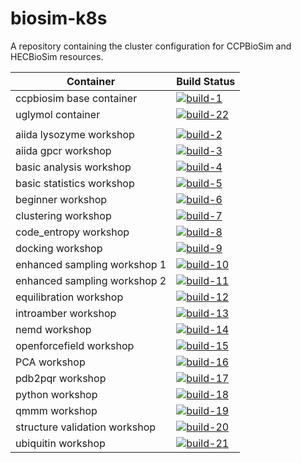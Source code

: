 # biosim-k8s
A repository containing the cluster configuration for CCPBioSim and HECBioSim resources.

| Container                     | Build Status           |
| ----------------------------- | ---------------------- |
| ccpbiosim base container      | [![build-1]][link-1]   |
| uglymol container             | [![build-22]][link-22] |
|                               |                        |
| aiida lysozyme workshop       | [![build-2]][link-2]   |
| aiida gpcr workshop           | [![build-3]][link-3]   |
| basic analysis workshop       | [![build-4]][link-4]   |
| basic statistics workshop     | [![build-5]][link-5]   |
| beginner workshop             | [![build-6]][link-6]   |
| clustering workshop           | [![build-7]][link-7]   |
| code_entropy workshop         | [![build-8]][link-8]   |
| docking workshop              | [![build-9]][link-9]   |
| enhanced sampling workshop 1  | [![build-10]][link-10] |
| enhanced sampling workshop 2  | [![build-11]][link-11] |
| equilibration workshop        | [![build-12]][link-12] |
| introamber workshop           | [![build-13]][link-13] |
| nemd workshop                 | [![build-14]][link-14] |
| openforcefield workshop       | [![build-15]][link-15] |
| PCA workshop                  | [![build-16]][link-16] |
| pdb2pqr workshop              | [![build-17]][link-17] |
| python workshop               | [![build-18]][link-18] |
| qmmm workshop                 | [![build-19]][link-19] |
| structure validation workshop | [![build-20]][link-20] |
| ubiquitin workshop            | [![build-21]][link-21] |

[build-1]: https://github.com/jimboid/biosim-jupyterhub-base/actions/workflows/build.yaml/badge.svg?branch=main
[link-1]: https://github.com/jimboid/biosim-jupyterhub-base/actions/workflows/build.yaml

[build-2]: https://github.com/jimboid/biosim-aiida-lysozyme-workshop/actions/workflows/build.yaml/badge.svg?branch=main
[link-2]: https://github.com/jimboid/biosim-aiida-lysozyme-workshop/actions/workflows/build.yaml

[build-3]: https://github.com/jimboid/biosim-aiida-gpcr-workshop/actions/workflows/build.yaml/badge.svg?branch=main
[link-3]: https://github.com/jimboid/biosim-aiida-gpcr-workshop/actions/workflows/build.yaml

[build-4]: https://github.com/jimboid/biosim-basic-analysis-workshop/actions/workflows/build.yaml/badge.svg?branch=main
[link-4]: https://github.com/jimboid/biosim-basic-analysis-workshop/actions/workflows/build.yaml

[build-5]: https://github.com/jimboid/biosim-basic-statistics-workshop/actions/workflows/build.yaml/badge.svg?branch=main
[link-5]: https://github.com/jimboid/biosim-basic-statistics-workshop/actions/workflows/build.yaml

[build-6]: https://github.com/jimboid/biosim-beginners-workshop/actions/workflows/build.yaml/badge.svg?branch=main
[link-6]: https://github.com/jimboid/biosim-beginners-workshop/actions/workflows/build.yaml

[build-7]: https://github.com/jimboid/biosim-clustering-workshop/actions/workflows/build.yaml/badge.svg?branch=main
[link-7]: https://github.com/jimboid/biosim-clustering-workshop/actions/workflows/build.yaml

[build-8]: https://github.com/jimboid/biosim-codeentropy-workshop/actions/workflows/build.yaml/badge.svg?branch=main
[link-8]: https://github.com/jimboid/biosim-codeentropy-workshop/actions/workflows/build.yaml

[build-9]: https://github.com/jimboid/biosim-docking-workshop/actions/workflows/build.yaml/badge.svg?branch=main
[link-9]: https://github.com/jimboid/biosim-docking-workshop/actions/workflows/build.yaml

[build-10]: https://github.com/jimboid/biosim-enhanced-sampling-workshop/actions/workflows/build-container1.yaml/badge.svg?branch=main
[link-10]: https://github.com/jimboid/biosim-enhanced-sampling-workshop/actions/workflows/build.yaml

[build-11]: https://github.com/jimboid/biosim-enhanced-sampling-workshop/actions/workflows/build-container2.yaml/badge.svg?branch=main
[link-11]: https://github.com/jimboid/biosim-enhanced-sampling-workshop/actions/workflows/build.yaml

[build-12]: https://github.com/jimboid/biosim-equilibration-workshop/actions/workflows/build.yaml/badge.svg?branch=main
[link-12]: https://github.com/jimboid/biosim-equilibration-workshop/actions/workflows/build.yaml

[build-13]: https://github.com/jimboid/biosim-introamber-workshop/actions/workflows/build.yaml/badge.svg?branch=main
[link-13]: https://github.com/jimboid/biosim-introamber-workshop/actions/workflows/build.yaml

[build-14]: https://github.com/jimboid/biosim-nemd-workshop/actions/workflows/build.yaml/badge.svg?branch=main
[link-14]: https://github.com/jimboid/biosim-nemd-workshop/actions/workflows/build.yaml

[build-15]: https://github.com/jimboid/biosim-openff-workshop/actions/workflows/build.yaml/badge.svg?branch=main
[link-15]: https://github.com/jimboid/biosim-openff-workshop/actions/workflows/build.yaml

[build-16]: https://github.com/jimboid/biosim-pca-workshop/actions/workflows/build.yaml/badge.svg?branch=main
[link-16]: https://github.com/jimboid/biosim-pca-workshop/actions/workflows/build.yaml

[build-17]: https://github.com/jimboid/biosim-pdb2pqr-workshop/actions/workflows/build.yaml/badge.svg?branch=main
[link-17]: https://github.com/jimboid/biosim-pdb2pqr-workshop/actions/workflows/build.yaml

[build-18]: https://github.com/jimboid/biosim-python-workshop/actions/workflows/build.yaml/badge.svg?branch=main
[link-18]: https://github.com/jimboid/biosim-python-workshop/actions/workflows/build.yaml

[build-19]: https://github.com/jimboid/biosim-qmmm-workshop/actions/workflows/build.yaml/badge.svg?branch=main
[link-19]: https://github.com/jimboid/biosim-qmmm-workshop/actions/workflows/build.yaml

[build-20]: https://github.com/jimboid/biosim-structure-validation-workshop/actions/workflows/build.yaml/badge.svg?branch=main
[link-20]: https://github.com/jimboid/biosim-structure-validation-workshop/actions/workflows/build.yaml

[build-21]: https://github.com/jimboid/biosim-ubiquitin-analysis-workshop/actions/workflows/build.yaml/badge.svg?branch=main
[link-21]: https://github.com/jimboid/biosim-ubiquitin-analysis-workshop/actions/workflows/build.yaml

[build-22]: https://github.com/jimboid/biosim-uglymol/actions/workflows/build.yaml/badge.svg?branch=main
[link-22]: https://github.com/jimboid/biosim-uglymol/actions/workflows/build.yaml
